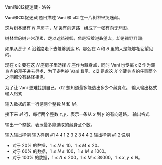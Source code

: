 



Vani和Cl2捉迷藏 - 洛谷














Vani和Cl2捉迷藏
题目描述
Vani 和 cl2 在一片树林里捉迷藏。

这片树林里有 $N$ 座房子，$M$ 条有向道路，组成了一张有向无环图。

树林里的树非常茂密，足以遮挡视线，但是沿着道路望去，却是视野开阔。

如果从房子 $A$ 沿着路走下去能够到达 $B$，那么在 $A$ 和 $B$ 里的人是能够相互望见的。

现在 cl2 要在这 $N$ 座房子里选择 $K$ 座作为藏身点，同时 Vani 也专挑 cl2 作为藏身点的房子进去寻找，为了避免被 Vani 看见，cl2 要求这 $K$ 个藏身点的任意两个之间都没有路径相连。

为了让 Vani 更难找到自己，cl2 想知道最多能选出多少个藏身点。
输入输出格式
输入格式

输入数据的第一行是两个整数 $N$ 和 $M$。

接下来 $M$ 行，每行两个整数 $x,y$，表示一条从 $x$ 到 $y$ 的有向道路。
输出格式

输出一个整数，表示最多能选取的藏身点个数。

输入输出样例
输入样例 #1
4 4
1 2
3 2
3 4
4 2
输出样例 #1
2
说明
- 对于 $20\%$ 的数据，$1\leq N\leq 10$，$1\leq M\leq 20$。
- 对于 $60\%$ 的数据，$1\leq N\leq 100$，$1\leq M\leq 1000$。
- 对于 $100\%$ 的数据，$1\leq N\leq 200$，$1\leq M\leq 30000$，$1\leq x,y\leq N$。






